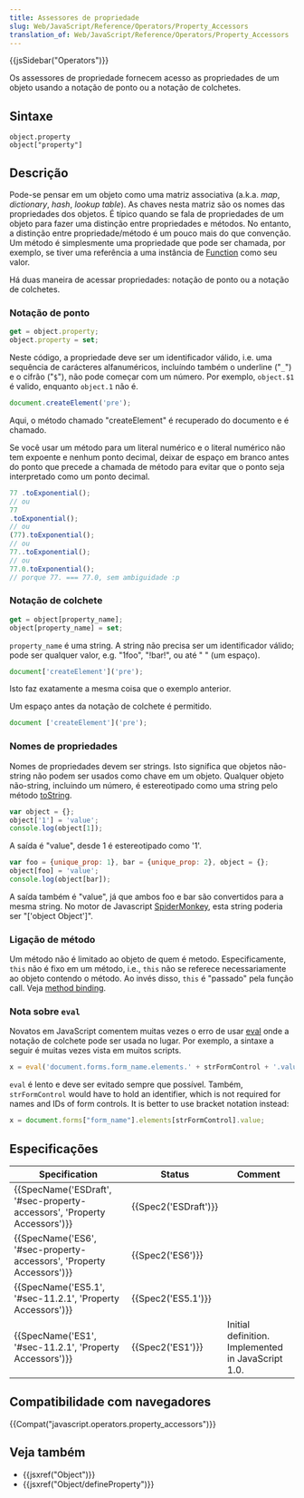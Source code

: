 ```yaml
---
title: Assessores de propriedade
slug: Web/JavaScript/Reference/Operators/Property_Accessors
translation_of: Web/JavaScript/Reference/Operators/Property_Accessors
---
```

{{jsSidebar("Operators")}}

Os assessores de propriedade fornecem acesso as propriedades de um objeto usando a notação de ponto ou a notação de colchetes.

## Sintaxe

```
object.property
object["property"]
```

## Descrição

Pode-se pensar em um objeto como uma matriz associativa (a.k.a. _map_, _dictionary_, _hash_, _lookup table_). As chaves nesta matriz são os nomes das propriedades dos objetos. É típico quando se fala de propriedades de um objeto para fazer uma distinção entre propriedades e métodos. No entanto, a distinção entre propriedade/método é um pouco mais do que convenção. Um método é simplesmente uma propriedade que pode ser chamada, por exemplo, se tiver uma referência a uma instância de [Function](/pt-BR/docs/Web/JavaScript/Reference/Functions) como seu valor.

Há duas maneira de acessar propriedades: notação de ponto ou a notação de colchetes.

### Notação de ponto

```js
get = object.property;
object.property = set;
```

Neste código, a propriedade deve ser um identificador válido, i.e. uma sequência de carácteres alfanuméricos, incluíndo também o underline ("`_`") e o cifrão ("`$`"), não pode começar com um número. Por exemplo, `object.$1` é valido, enquanto `object.1` não é.

```js
document.createElement('pre');
```

Aqui, o método chamado "createElement" é recuperado do documento e é chamado.

Se você usar um método para um literal numérico e o literal numérico não tem expoente e nenhum ponto decimal, deixar de espaço em branco antes do ponto que precede a chamada de método para evitar que o ponto seja interpretado como um ponto decimal.

```js
77 .toExponential();
// ou
77
.toExponential();
// ou
(77).toExponential();
// ou
77..toExponential();
// ou
77.0.toExponential();
// porque 77. === 77.0, sem ambiguidade :p
```

### Notação de colchete

```js
get = object[property_name];
object[property_name] = set;
```

`property_name` é uma string. A string não precisa ser um identificador válido; pode ser qualquer valor, e.g. "1foo", "!bar!", ou até " " (um espaço).

```js
document['createElement']('pre');
```

Isto faz exatamente a mesma coisa que o exemplo anterior.

Um espaço antes da notação de colchete é permitido.

```js
document ['createElement']('pre');
```

### Nomes de propriedades

Nomes de propriedades devem ser strings. Isto significa que objetos não-string não podem ser usados como chave em um objeto. Qualquer objeto não-string, incluindo um número, é estereotipado como uma string pelo método [toString](/pt-BR/docs/Web/JavaScript/Reference/Global_Objects/Object/toString).

```js
var object = {};
object['1'] = 'value';
console.log(object[1]);
```

A saída é "value", desde 1 é estereotipado como '1'.

```js
var foo = {unique_prop: 1}, bar = {unique_prop: 2}, object = {};
object[foo] = 'value';
console.log(object[bar]);
```

A saída também é "value", já que ambos foo e bar são convertidos para a mesma string. No motor de Javascript [SpiderMonkey](/pt-BR/docs/Mozilla/Projects/SpiderMonkey), esta string poderia ser "\['object Object']".

### Ligação de método

Um método não é limitado ao objeto de quem é metodo. Especificamente, `this` não é fixo em um método, i.e., `this` não se referece necessariamente ao objeto contendo o método. Ao invés disso, `this` é "passado" pela função call. Veja [method binding](/pt-BR/docs/Web/JavaScript/Reference/Operators/this#Method_binding).

### Nota sobre `eval`

Novatos em JavaScript comentem muitas vezes o erro de usar [eval](/pt-BR/docs/Web/JavaScript/Reference/Global_Objects/eval) onde a notação de colchete pode ser usada no lugar. Por exemplo, a sintaxe a seguir é muitas vezes vista em muitos scripts.

```js
x = eval('document.forms.form_name.elements.' + strFormControl + '.value');
```

`eval` é lento e deve ser evitado sempre que possível. Também, `strFormControl` would have to hold an identifier, which is not required for names and IDs of form controls. It is better to use bracket notation instead:

```js
x = document.forms["form_name"].elements[strFormControl].value;
```

## Especificações

| Specification                                                                                    | Status                       | Comment                                            |
| ------------------------------------------------------------------------------------------------ | ---------------------------- | -------------------------------------------------- |
| {{SpecName('ESDraft', '#sec-property-accessors', 'Property Accessors')}} | {{Spec2('ESDraft')}} |                                                    |
| {{SpecName('ES6', '#sec-property-accessors', 'Property Accessors')}}     | {{Spec2('ES6')}}         |                                                    |
| {{SpecName('ES5.1', '#sec-11.2.1', 'Property Accessors')}}                     | {{Spec2('ES5.1')}}     |                                                    |
| {{SpecName('ES1', '#sec-11.2.1', 'Property Accessors')}}                     | {{Spec2('ES1')}}         | Initial definition. Implemented in JavaScript 1.0. |

## Compatibilidade com navegadores

{{Compat("javascript.operators.property_accessors")}}

## Veja também

- {{jsxref("Object")}}
- {{jsxref("Object/defineProperty")}}
